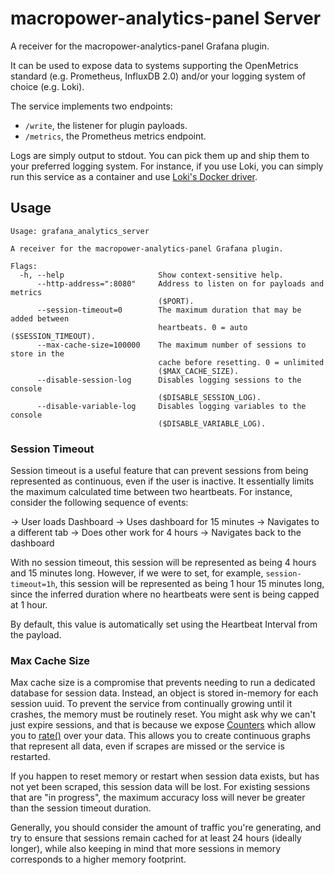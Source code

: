 # macropower-analytics-panel Server

A receiver for the macropower-analytics-panel Grafana plugin.

It can be used to expose data to systems supporting the OpenMetrics standard (e.g. Prometheus, InfluxDB 2.0) and/or your logging system of choice (e.g. Loki).

The service implements two endpoints:

- `/write`, the listener for plugin payloads.
- `/metrics`, the Prometheus metrics endpoint.

Logs are simply output to stdout. You can pick them up and ship them to your preferred logging system. For instance, if you use Loki, you can simply run this service as a container and use [Loki's Docker driver](https://grafana.com/docs/loki/latest/clients/docker-driver/).

## Usage

```text
Usage: grafana_analytics_server

A receiver for the macropower-analytics-panel Grafana plugin.

Flags:
  -h, --help                     Show context-sensitive help.
      --http-address=":8080"     Address to listen on for payloads and metrics
                                 ($PORT).
      --session-timeout=0        The maximum duration that may be added between
                                 heartbeats. 0 = auto ($SESSION_TIMEOUT).
      --max-cache-size=100000    The maximum number of sessions to store in the
                                 cache before resetting. 0 = unlimited
                                 ($MAX_CACHE_SIZE).
      --disable-session-log      Disables logging sessions to the console
                                 ($DISABLE_SESSION_LOG).
      --disable-variable-log     Disables logging variables to the console
                                 ($DISABLE_VARIABLE_LOG).
```

### Session Timeout

Session timeout is a useful feature that can prevent sessions from being represented as continuous, even if the user is inactive. It essentially limits the maximum calculated time between two heartbeats. For instance, consider the following sequence of events:

-> User loads Dashboard
-> Uses dashboard for 15 minutes
-> Navigates to a different tab
-> Does other work for 4 hours
-> Navigates back to the dashboard

With no session timeout, this session will be represented as being 4 hours and 15 minutes long. However, if we were to set, for example, `session-timeout=1h`, this session will be represented as being 1 hour 15 minutes long, since the inferred duration where no heartbeats were sent is being capped at 1 hour.

By default, this value is automatically set using the Heartbeat Interval from the payload.

### Max Cache Size

Max cache size is a compromise that prevents needing to run a dedicated database for session data. Instead, an object is stored in-memory for each session uuid. To prevent the service from continually growing until it crashes, the memory must be routinely reset. You might ask why we can't just expire sessions, and that is because we expose [Counters](https://prometheus.io/docs/concepts/metric_types/#counter) which allow you to [rate()](https://prometheus.io/docs/prometheus/latest/querying/functions/#rate) over your data. This allows you to create continuous graphs that represent all data, even if scrapes are missed or the service is restarted.

If you happen to reset memory or restart when session data exists, but has not yet been scraped, this session data will be lost. For existing sessions that are "in progress", the maximum accuracy loss will never be greater than the session timeout duration.

Generally, you should consider the amount of traffic you're generating, and try to ensure that sessions remain cached for at least 24 hours (ideally longer), while also keeping in mind that more sessions in memory corresponds to a higher memory footprint.
